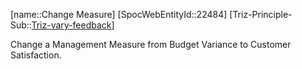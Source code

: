 ﻿---
type: TrizExample
aliases:
- Change Measure
license: CC BY-SA 4.0
copyright: https://github.com/SpocWeb
IsDeleted: false
IsReadOnly: false
Confidential: public
tags: 
- Triz/Principle/Example
---
[name::Change Measure]
[SpocWebEntityId::22484]
[Triz-Principle-Sub::[Triz-vary-feedback](tech/Triz/Sub/Triz-vary-feedback.md)]

Change a Management Measure from Budget Variance to Customer Satisfaction.